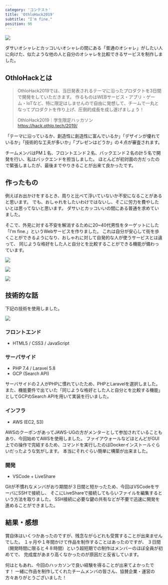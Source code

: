 ```yaml
---
category: 'コンテスト'
title: 'OthloHack2019'
subtitle: "I'm fine."
position: 96
---
```


![](/images/contests/201911_othlohack/index.jpg)

ダサいオシャレとカッコいいオシャレの間にある「普通のオシャレ」がしたい人に向けた、似たような他の人と自分のオシャレを比較できるサービスを制作しました。

## OthloHackとは

> OthloHack2019では、当日発表されるテーマに沿ったプロダクトを3日間で開発をしていただきます。
> 作るものはWEBサービス・アプリ・ゲーム・IoTなど、特に限定はしませんので自由に発想して、チームで一丸となってプロダクトを作り上げ、圧倒的成長を成し遂げましょう！
>
> OthloHack2019｜学生限定ハッカソン<br>
> https://hack.othlo.tech/2019/ 

「テーマに沿っているか、創造性に創造性に富んでいるか」「デザインが優れているか」「技術的な工夫が多いか」「プレゼンはどうか」の４点が審査されます。

チームメンバはPM１名、フロントエンド２名、バックエンド２名の計５名で開発を行い、私はバックエンドを担当しました。
ほとんどが初対面の方だったので緊張しましたが、最後までやりきることが出来て良かったです。

## 作ったもの

例えばお出かけをするとき、周りと比べて浮いていないか不安になることがあると思います。
でも、おしゃれをしたいわけではないし、そこに労力を費やしたいとは思ってないと思います。
ダサいとカッコいいの間にある普通を求めていました。

そこで、外見に対する不安を解消するために20~40代男性をターゲットにした「I'm fine.」というWebサービスを作りました。
これは自分が安心して街を歩くことができるようになり、おしゃれに対して自発的な人が使うサービスとは違って、
同じような格好をした人と自分とを比較することができる機能が備わっています。

![](/images/contests/201911_othlohack/1.jpg)

![](/images/contests/201911_othlohack/2.jpg)

![](/images/contests/201911_othlohack/3.jpg)

## 技術的な話

下記の技術を使用しました。

![](/images/contests/201911_othlohack/4.jpg)

### フロントエンド

- HTML5 / CSS3 / JavaScript 

### サーバサイド

- PHP 7.4 / Laravel 5.8
- GCP (Search API) 

サーバサイドの２人がPHPに慣れていたため、PHPとLaravelを選択しました。
また、機能要件で出ていた「同じような格好とした人と自分とを比較する機能」としてGCPのSearch APIを用いて実装を行いました。

### インフラ

- AWS (EC2, S3) 

AWSのクーポンがあってJAWS-UGの方がメンターとして参加されていることもあり、今回始めてAWSを使用しました。
ファイアウォールなどほとんどがGUI上での操作で完結するため、コマンドを実行したのはDockerインストールぐらいだったような気がします。
本当にそれぐらい簡単に構築が出来ました。

### 開発

- VSCode + LiveShare 

Gitが不慣れなメンバがおり期間が３日間と短かったため、今回はVSCodeをサーバにSSHで接続し、
そこにLiveShareで接続してもらいファイルを編集するという方法を取りました。
SSH接続に必要な鍵の共有などが不要で迅速に開発を進めることができました。

## 結果・感想

賞自体はいくつかあったのですが、残念ながらどれも受賞することが出来ませんでした。
１ヶ月や１年間かけて作品を制作することはあったのですが、
３日間（開発時間に限ると４８時間）という超短期での制作はメンバーのほぼ全員が初めてで、
完成度があまり高くなかったのが原因だと反省しています。

何はともあれ、今回のハッカソンで良い経験を得ることが出来てよかったです！
一緒に作品を制作してくれたチームメンバの皆さん、協賛企業・運営の方々ありがとうございました！ 
